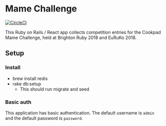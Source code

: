 # Mame Challenge

[![CircleCI](https://circleci.com/gh/lewispb/mame-challenge.svg?style=svg)](https://circleci.com/gh/lewispb/mame-challenge)

This Ruby on Rails / React app collects competition entries for the Cookpad Mame Challenge, held at Brighton Ruby 2018 and EuRuKo 2018.

## Setup

### Install

- brew install redis
- rake db:setup
  - This should run migrate and seed

### Basic auth

This application has basic authentication. The default username is `admin` and the default password is `password`.
